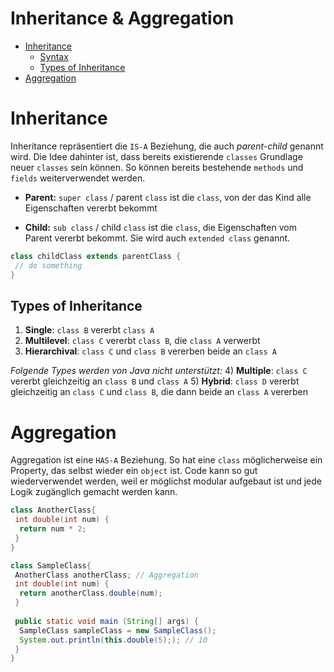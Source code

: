 # Inheritance & Aggregation
- [Inheritance](#Inheritance)
	- [Syntax](#Syntax)
	- [Types of Inheritance](#Types-of-Inheritance)
- [Aggregation](#Aggregation) 

# Inheritance
Inheritance repräsentiert die `IS-A` Beziehung, die auch _parent-child_ genannt wird. Die Idee 
dahinter ist, dass bereits existierende `classes` Grundlage neuer `classes` sein können. So 
können bereits bestehende `methods` und `fields` weiterverwendet werden.

- **Parent:** `super class` / parent `class` ist die `class`, von der das Kind alle 
	Eigenschaften vererbt bekommt
	
- **Child:** `sub class` / child `class` ist die `class`, die Eigenschaften vom Parent vererbt 
	bekommt. Sie wird auch `extended class` genannt.
	
```java
class childClass extends parentClass {
 // do something
}
```

## Types of Inheritance

1) **Single**: `class B` vererbt `class A`
2) **Multilevel**: `class C` vererbt `class B`, die `class A` verwerbt
3) **Hierarchival**: `class C` und `class B` vererben beide an `class A`
	 
_Folgende Types werden von Java nicht unterstützt:_
4) **Multiple**: `class C` vererbt gleichzeitig an `class B` und `class A`
5) **Hybrid**: `class D` vererbt gleichzeitig an `class C` und `class B`, die dann beide an 
	 `class A` vererben
	 
# Aggregation
Aggregation ist eine `HAS-A` Beziehung. So hat eine `class` möglicherweise ein Property, das 
selbst wieder ein `object` ist. Code kann so gut wiederverwendet werden, weil er möglichst 
modular aufgebaut ist und jede Logik zugänglich gemacht werden kann.

```java
class AnotherClass{
 int double(int num) {
  return num * 2;
 }
}

class SampleClass{
 AnotherClass anotherClass; // Aggregation
 int double(int num) {
  return anotherClass.double(num);
 }
 
 public static void main (String[] args) {
  SampleClass sampleClass = new SampleClass();
  System.out.println(this.double(5);); // 10
 }
}
```